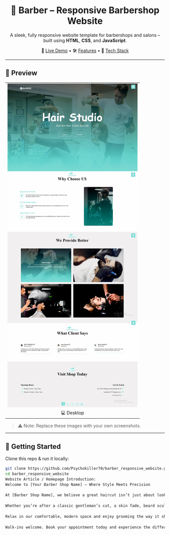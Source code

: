 <h1 align="center">💈 Barber – Responsive Barbershop Website</h1>

<p align="center">
  A sleek, fully responsive website template for barbershops and salons – built using <strong>HTML</strong>, <strong>CSS</strong>, and <strong>JavaScript</strong>.
</p>

<p align="center">
  🔗 <a href="#">Live Demo</a> • 🛠️ <a href="#features">Features</a> • 🎨 <a href="#technologies-used">Tech Stack</a>
</p>

---

## 📸 Preview

<table>
<tr>
<td><img src="demo.jpg" alt="Desktop View" width="100%"></td>

</tr>
<tr>
<td align="center">💻 Desktop</td>

</tr>
</table>

> ⚠️ Note: Replace these images with your own screenshots.

---

## 🚀 Getting Started

Clone this repo & run it locally:

```bash
git clone https://github.com/Psychokiller70/barber_responsive_website.git
cd barber_responsive_website
Website Article / Homepage Introduction:
Welcome to [Your Barber Shop Name] – Where Style Meets Precision

At [Barber Shop Name], we believe a great haircut isn’t just about looking sharp — it’s about feeling confident. Our team of experienced barbers is passionate about creating clean, stylish, and personalized looks for every client.

Whether you’re after a classic gentleman’s cut, a skin fade, beard sculpting, or a modern hairstyle, we’ve got the tools and the talent to make it happen.

Relax in our comfortable, modern space and enjoy grooming the way it should be — professional, personal, and always on point.

Walk-ins welcome. Book your appointment today and experience the difference.

